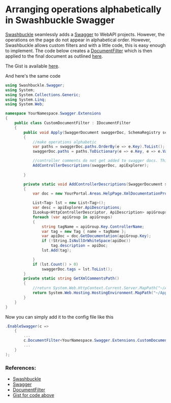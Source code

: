 # Arranging operations alphabetically in Swashbuckle Swagger

[Swashbuckle](https://github.com/domaindrivendev/Swashbuckle) seamlessly adds a [Swagger](http://swagger.io/) to WebAPI projects. However, the operations on the page do not appear in alphabetical order. However, Swashbuckle allows custom filters and with a little code, this is easy enough to implement. The code below creates a [DocumentFilter](https://github.com/domaindrivendev/Swashbuckle#documentfilter) which is then applied to the final document as outlined [here](https://github.com/domaindrivendev/Swashbuckle#modifying-generated-operations).

The Gist is available [here](https://gist.github.com/pallu/0f28e98fa89d2855a321).

And here's the same code

```C#
using Swashbuckle.Swagger;
using System;
using System.Collections.Generic;
using System.Linq;
using System.Web;

namespace YourNamespace.Swagger.Extensions
{
    public class CustomDocumentFilter : IDocumentFilter
    {
        public void Apply(SwaggerDocument swaggerDoc, SchemaRegistry schemaRegistry, System.Web.Http.Description.IApiExplorer apiExplorer)
        {
            //make operations alphabetic
            var paths = swaggerDoc.paths.OrderBy(e => e.Key).ToList();
            swaggerDoc.paths = paths.ToDictionary(e => e.Key, e => e.Value);

            //controller comments do not get added to swagger docs. This is how to add them.
            AddControllerDescriptions(swaggerDoc, apiExplorer);
            
        }

        private static void AddControllerDescriptions(SwaggerDocument swaggerDoc, System.Web.Http.Description.IApiExplorer apiExplorer)
        {
            var doc = new YourPortal.Areas.HelpPage.XmlDocumentationProvider(GetXmlCommentsPath());

            List<Tag> lst = new List<Tag>();
            var desc = apiExplorer.ApiDescriptions;
            ILookup<HttpControllerDescriptor, ApiDescription> apiGroups = desc.ToLookup(api => api.ActionDescriptor.ControllerDescriptor);
            foreach (var apiGroup in apiGroups)
            {
                string tagName = apiGroup.Key.ControllerName;
                var tag = new Tag { name = tagName };
                var apiDoc = doc.GetDocumentation(apiGroup.Key);
                if (!String.IsNullOrWhiteSpace(apiDoc))
                    tag.description = apiDoc;
                lst.Add(tag);

            }
            if (lst.Count() > 0)
                swaggerDoc.tags = lst.ToList();
        }
        private static string GetXmlCommentsPath()
        {
            //return System.Web.HttpContext.Current.Server.MapPath("~/App_Data/PortalWebAPI.XML");
            return System.Web.Hosting.HostingEnvironment.MapPath("~/App_Data/PortalWebAPI.xml");
        }
    }
}
```
Now you can simply add it to the config file like this
```csharp
.EnableSwagger(c =>
	{
    	...
    	c.DocumentFilter<YourNamespace.Swagger.Extensions.CustomDocumentFilter>();
        ...
    }
);
```
### References:

 * [Swashbuckle](https://github.com/domaindrivendev/Swashbuckle)
 * [Swagger](http://swagger.io/)
 * [DocumentFilter](https://github.com/domaindrivendev/Swashbuckle#documentfilter)
 * [Gist for code above](https://gist.github.com/pallu/0f28e98fa89d2855a321)
